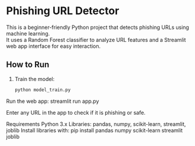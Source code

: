 # Phishing URL Detector

This is a beginner-friendly Python project that detects phishing URLs using machine learning.  
It uses a Random Forest classifier to analyze URL features and a Streamlit web app interface for easy interaction.

## How to Run

1. Train the model:
   ```bash
   python model_train.py
Run the web app:
streamlit run app.py

Enter any URL in the app to check if it is phishing or safe.

Requirements
Python 3.x
Libraries: pandas, numpy, scikit-learn, streamlit, joblib
Install libraries with:
pip install pandas numpy scikit-learn streamlit joblib
